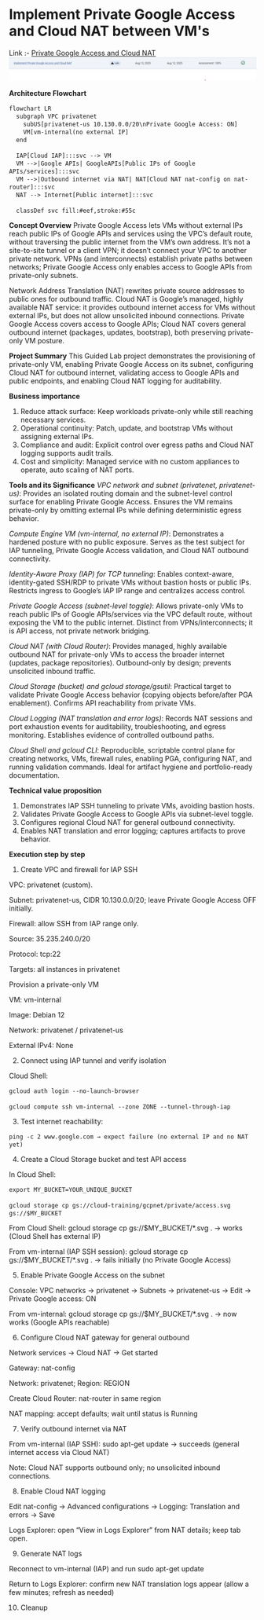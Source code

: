 # Implement Private Google Access and Cloud NAT between VM's

Link :- [Private Google Access and Cloud NAT](https://www.skills.google/focuses/45795?parent=catalog)
![image](image-3.png)

**Architecture Flowchart**
```mermaid
flowchart LR
  subgraph VPC privatenet
    subUS[privatenet-us 10.130.0.0/20\nPrivate Google Access: ON]
    VM[vm-internal(no external IP]
  end

  IAP[Cloud IAP]:::svc --> VM
  VM -->|Google APIs| GoogleAPIs[Public IPs of Google APIs/services]:::svc
  VM -->|Outbound internet via NAT| NAT[Cloud NAT nat-config on nat-router]:::svc
  NAT --> Internet[Public internet]:::svc

  classDef svc fill:#eef,stroke:#55c
```

**Concept Overview**
Private Google Access lets VMs without external IPs reach public IPs of Google APIs and services using the VPC’s default route, without traversing the public internet from the VM’s own address. It’s not a site-to-site tunnel or a client VPN; it doesn’t connect your VPC to another private network. VPNs (and interconnects) establish private paths between networks; Private Google Access only enables access to Google APIs from private-only subnets.

Network Address Translation (NAT) rewrites private source addresses to public ones for outbound traffic. Cloud NAT is Google’s managed, highly available NAT service: it provides outbound internet access for VMs without external IPs, but does not allow unsolicited inbound connections. Private Google Access covers access to Google APIs; Cloud NAT covers general outbound internet (packages, updates, bootstrap), both preserving private-only VM posture.

**Project Summary**
This Guided Lab project demonstrates the provisioning of private-only VM, enabling Private Google Access on its subnet, configuring Cloud NAT for outbound internet, validating access to Google APIs and public endpoints, and enabling Cloud NAT logging for auditability.

**Business importance**
1) Reduce attack surface: Keep workloads private-only while still reaching necessary services.
2) Operational continuity: Patch, update, and bootstrap VMs without assigning external IPs.
3) Compliance and audit: Explicit control over egress paths and Cloud NAT logging supports audit trails.
4) Cost and simplicity: Managed service with no custom appliances to operate, auto scaling of NAT ports.

**Tools and its Significance**
*VPC network and subnet (privatenet, privatenet-us)*: Provides an isolated routing domain and the subnet-level control surface for enabling Private Google Access. Ensures the VM remains private-only by omitting external IPs while defining deterministic egress behavior.

*Compute Engine VM (vm-internal, no external IP)*: Demonstrates a hardened posture with no public exposure. Serves as the test subject for IAP tunneling, Private Google Access validation, and Cloud NAT outbound connectivity.

*Identity-Aware Proxy (IAP) for TCP tunneling*: Enables context-aware, identity-gated SSH/RDP to private VMs without bastion hosts or public IPs. Restricts ingress to Google’s IAP IP range and centralizes access control.

*Private Google Access (subnet-level toggle)*: Allows private-only VMs to reach public IPs of Google APIs/services via the VPC default route, without exposing the VM to the public internet. Distinct from VPNs/interconnects; it is API access, not private network bridging.

*Cloud NAT (with Cloud Router)*: Provides managed, highly available outbound NAT for private-only VMs to access the broader internet (updates, package repositories). Outbound-only by design; prevents unsolicited inbound traffic.

*Cloud Storage (bucket) and gcloud storage/gsutil*: Practical target to validate Private Google Access behavior (copying objects before/after PGA enablement). Confirms API reachability from private VMs.

*Cloud Logging (NAT translation and error logs)*: Records NAT sessions and port exhaustion events for auditability, troubleshooting, and egress monitoring. Establishes evidence of controlled outbound paths.

*Cloud Shell and gcloud CLI*: Reproducible, scriptable control plane for creating networks, VMs, firewall rules, enabling PGA, configuring NAT, and running validation commands. Ideal for artifact hygiene and portfolio-ready documentation.

**Technical value proposition**

1) Demonstrates IAP SSH tunneling to private VMs, avoiding bastion hosts.
2) Validates Private Google Access to Google APIs via subnet-level toggle.
3) Configures regional Cloud NAT for general outbound connectivity.
4) Enables NAT translation and error logging; captures artifacts to prove behavior.


**Execution step by step**
1) Create VPC and firewall for IAP SSH

VPC: privatenet (custom).

Subnet: privatenet-us, CIDR 10.130.0.0/20; leave Private Google Access OFF initially.

Firewall: allow SSH from IAP range only.

Source: 35.235.240.0/20

Protocol: tcp:22

Targets: all instances in privatenet

Provision a private-only VM

VM: vm-internal

Image: Debian 12

Network: privatenet / privatenet-us

External IPv4: None

2) Connect using IAP tunnel and verify isolation

Cloud Shell:
```
gcloud auth login --no-launch-browser

gcloud compute ssh vm-internal --zone ZONE --tunnel-through-iap
```

3) Test internet reachability:
```
ping -c 2 www.google.com → expect failure (no external IP and no NAT yet)
```
4) Create a Cloud Storage bucket and test API access

In Cloud Shell:
```
export MY_BUCKET=YOUR_UNIQUE_BUCKET

gcloud storage cp gs://cloud-training/gcpnet/private/access.svg gs://$MY_BUCKET
```

From Cloud Shell: gcloud storage cp gs://$MY_BUCKET/*.svg . → works (Cloud Shell has external IP)

From vm-internal (IAP SSH session): gcloud storage cp gs://$MY_BUCKET/*.svg . → fails initially (no Private Google Access)

5) Enable Private Google Access on the subnet

Console: VPC networks → privatenet → Subnets → privatenet-us → Edit → Private Google access: ON

From vm-internal: gcloud storage cp gs://$MY_BUCKET/*.svg . → now works (Google APIs reachable)

6) Configure Cloud NAT gateway for general outbound

Network services → Cloud NAT → Get started

Gateway: nat-config

Network: privatenet; Region: REGION

Create Cloud Router: nat-router in same region

NAT mapping: accept defaults; wait until status is Running

7) Verify outbound internet via NAT

From vm-internal (IAP SSH): sudo apt-get update → succeeds (general internet access via Cloud NAT)

Note: Cloud NAT supports outbound only; no unsolicited inbound connections.

8) Enable Cloud NAT logging

Edit nat-config → Advanced configurations → Logging: Translation and errors → Save

Logs Explorer: open “View in Logs Explorer” from NAT details; keep tab open.

9) Generate NAT logs

Reconnect to vm-internal (IAP) and run sudo apt-get update

Return to Logs Explorer: confirm new NAT translation logs appear (allow a few minutes; refresh as needed)

10) Cleanup
